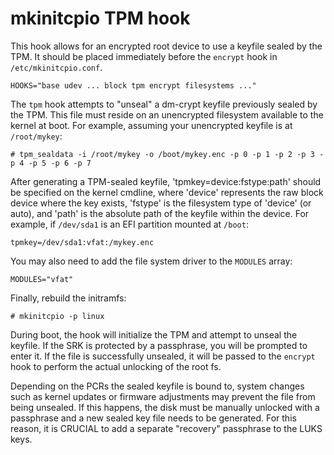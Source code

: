 mkinitcpio TPM hook
===================

This hook allows for an encrypted root device to use a keyfile sealed by the
TPM. It should be placed immediately before the `encrypt` hook in
`/etc/mkinitcpio.conf`.

    HOOKS="base udev ... block tpm encrypt filesystems ..."

The `tpm` hook attempts to "unseal" a dm-crypt keyfile previously sealed by the
TPM. This file must reside on an unencrypted filesystem available to the kernel
at boot. For example, assuming your unencrypted keyfile is at `/root/mykey`:

    # tpm_sealdata -i /root/mykey -o /boot/mykey.enc -p 0 -p 1 -p 2 -p 3 -p 4 -p 5 -p 6 -p 7

After generating a TPM-sealed keyfile, 'tpmkey=device:fstype:path' should be
specified on the kernel cmdline, where 'device' represents the raw block device
where the key exists, 'fstype' is the filesystem type of 'device' (or auto),
and 'path' is the absolute path of the keyfile within the device. For example,
if `/dev/sda1` is an EFI partition mounted at `/boot`:

    tpmkey=/dev/sda1:vfat:/mykey.enc

You may also need to add the file system driver to the `MODULES` array:

    MODULES="vfat"

Finally, rebuild the initramfs:

    # mkinitcpio -p linux

During boot, the hook will initialize the TPM and attempt to unseal the keyfile.
If the SRK is protected by a passphrase, you will be prompted to enter it. If
the file is successfully unsealed, it will be passed to the `encrypt` hook to
perform the actual unlocking of the root fs.

Depending on the PCRs the sealed keyfile is bound to, system changes such as
kernel updates or firmware adjustments may prevent the file from being unsealed.
If this happens, the disk must be manually unlocked with a passphrase and a new
sealed key file needs to be generated. For this reason, it is CRUCIAL to add
a separate "recovery" passphrase to the LUKS keys.
